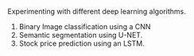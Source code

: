 Experimenting with different deep learning algorithms.

1. Binary Image classification using a CNN
2. Semantic segmentation using U-NET.
3. Stock price prediction using an LSTM.
